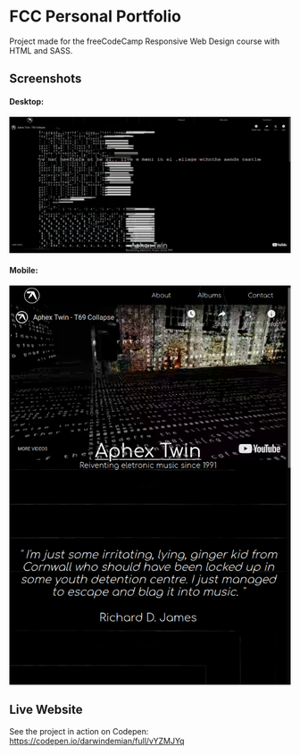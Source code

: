 # FCC Personal Portfolio
Project made for the freeCodeCamp Responsive Web Design course with HTML and SASS.

## Screenshots
#### Desktop:
![screenshot](https://github.com/DarwinDemian/FCC-Aphex-Twin-Inspired-Landing-Page/blob/ad17f69effb0f2434264704de8ca67b3eaaa2c65/FCC-Aphex-Twin-Screenshot.png)

#### Mobile:
![screenshot](https://github.com/DarwinDemian/FCC-Aphex-Twin-Inspired-Landing-Page/blob/0f91af035f107aa0e58c77e9f6061f38a071cd6f/FCC-Aphex-Twin-Mobile.png)

## Live Website
See the project in action on Codepen:
https://codepen.io/darwindemian/full/vYZMJYq
